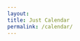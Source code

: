 ```yaml
---
layout:
title: Just Calendar
permalink: /calendar/
---
```


<script type="text/javascript" src="/scripts/jquery-3.6.0.min.js"></script>
<script type="text/javascript" src="/scripts/moment.min.js"></script>
<script type="text/javascript" src="/scripts/fullcalendar.min.js"></script>
<script type="text/javascript" src="/scripts/rrule.min.js"></script>
<script type="text/javascript" src="/scripts/main.global.min.js"></script>
<link rel="stylesheet" href="//cdnjs.cloudflare.com/ajax/libs/fullcalendar/3.2.0/fullcalendar.min.css">
<link rel="stylesheet" media="print" href="//cdnjs.cloudflare.com/ajax/libs/fullcalendar/3.2.0/fullcalendar.print.css">

<div id='calendar'></div>

<script>
document.addEventListener('DOMContentLoaded', function(){
  var calendarEl = document.getElementById('calendar');
  var calendar = new FullCalendar.Calendar(calendarEl, {
    headerToolbar: {
      left: '',
      center: 'title',
      right: 'prev,next'
    },
    footerToolbar: {
      left: '',
      center: '',
      right: 'prev,next'
    },
    customButtons: {
      prev: {
        text: 'Prev Month',
        click: function(){
          calendar.prev();
        }
      },
      next: {
        text: 'Next Month',
        click: function(){
          calendar.next();
        }
      }
    },
    initialView: 'dayGridMonth',
    validRange: {
      start: '2022-06-01'
    },
    events:[
    {
      title: 'Pagi 1',
      backgroundColor: '#4287f5',
      rrule: {
        dtstart: '2022-06-01',
        freq: 'daily',
        interval: 8
      }
    },
    {
      title: 'Pagi 2',
      backgroundColor: '#4287f5',
      rrule: {
        dtstart: '2022-06-02',
        freq: 'daily',
        interval: 8
      }
    },
    {
      title: 'Siang 1',
      backgroundColor: '#fff587',
      rrule: {
        dtstart: '2022-06-03',
        freq: 'daily',
        interval: 8
      }
    },
    {
      title: 'Siang 2',
      backgroundColor: '#fff587',
      rrule: {
        dtstart: '2022-06-04',
        freq: 'daily',
        interval: 8
      }
    },
    {
      title: 'Malam 1',
      backgroundColor: '#8339fa',
      rrule: {
        dtstart: '2022-06-05',
        freq: 'daily',
        interval: 8
      }
    },
    {
      title: 'Malam 2',
      backgroundColor: '#8339fa',
      rrule: {
        dtstart: '2022-06-06',
        freq: 'daily',
        interval: 8
      }
    }
    ]
  });
  calendar.render();
  });
</script>
